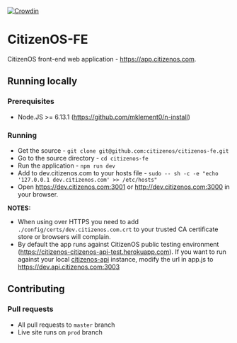 
[![Crowdin](https://d322cqt584bo4o.cloudfront.net/citizenos-fe/localized.svg)](https://crowdin.com/project/citizenos-fe)

# CitizenOS-FE

CitizenOS front-end web application - https://app.citizenos.com.

## Running locally

### Prerequisites

* Node.JS >= 6.13.1 (https://github.com/mklement0/n-install)

### Running

* Get the source - `git clone git@github.com:citizenos/citizenos-fe.git`
* Go to the source directory - `cd citizenos-fe`
* Run the application - `npm run dev`
* Add to dev.citizenos.com to your hosts file - `sudo -- sh -c -e "echo '127.0.0.1 dev.citizenos.com' >> /etc/hosts"`
* Open https://dev.citizenos.com:3001 or http://dev.citizenos.com:3000 in your browser.

**NOTES:**

* When using over HTTPS you need to add `./config/certs/dev.citizenos.com.crt` to your trusted CA certificate store or browsers will complain.
* By default the app runs against CitizenOS public testing environment (https://citizenos-citizenos-api-test.herokuapp.com). If you want to run against your local [citizenos-api](https://github.com/citizenos/citizenos-api) instance, modify the url in app.js to https://dev.api.citizenos.com:3003

## Contributing

### Pull requests

* All pull requests to `master` branch
* Live site runs on `prod` branch
